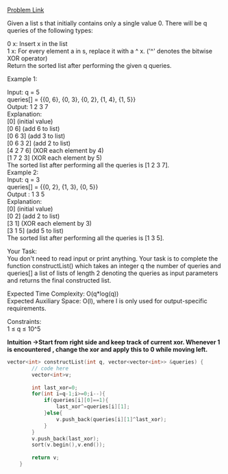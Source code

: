 [Problem Link](https://www.geeksforgeeks.org/problems/construct-list-using-given-q-xor-queries/1)<br>

Given a list s that initially contains only a single value 0. There will be q queries of the following types:<br>

0 x: Insert x in the list<br>
1 x: For every element a in s, replace it with a ^ x. ('^' denotes the bitwise XOR operator)<br>
Return the sorted list after performing the given q queries.<br>

Example 1:<br>

Input:
q = 5<br>
queries[] = {{0, 6}, {0, 3}, {0, 2}, {1, 4}, {1, 5}}<br>
Output:
1 2 3 7<br>
Explanation:<br>
[0] (initial value)<br>
[0 6] (add 6 to list)<br>
[0 6 3] (add 3 to list)<br>
[0 6 3 2] (add 2 to list)<br>
[4 2 7 6] (XOR each element by 4)<br>
[1 7 2 3] (XOR each element by 5)<br>
The sorted list after performing all the queries is [1 2 3 7]. <br>
Example 2:<br>
Input:
q = 3<br>
queries[] = {{0, 2}, {1, 3}, {0, 5}} <br>
Output :
1 3 5<br>
Explanation:<br>
[0] (initial value)<br>
[0 2] (add 2 to list)<br>
[3 1] (XOR each element by 3)<br>
[3 1 5] (add 5 to list)<br>
The sorted list after performing all the queries is [1 3 5].<br>

Your Task:  
You don't need to read input or print anything. Your task is to complete the function constructList() which takes an integer q the number of queries and queries[] a list of lists of length 2 denoting the queries as input parameters and returns the final constructed list.<br>


Expected Time Complexity: O(q*log(q))<br>
Expected Auxiliary Space: O(l), where l is only used for output-specific requirements.<br>


Constraints:<br>
1 ≤ q ≤ 10^5<br>

__Intuition ->Start from right side and keep track of current xor. Whenever 1 is encountered , change the xor and apply this to 0 while moving left.__

```C++
vector<int> constructList(int q, vector<vector<int>> &queries) {
        // code here
        vector<int>v;
        
        int last_xor=0;
        for(int i=q-1;i>=0;i--){
            if(queries[i][0]==1){
                last_xor^=queries[i][1];
            }else{
                v.push_back(queries[i][1]^last_xor);
            }
        }
        v.push_back(last_xor);
        sort(v.begin(),v.end());
        
        return v;
    }
```
